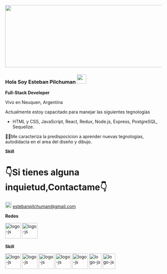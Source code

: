 
<img src="https://mott.pe/uploads/images/2014/12/22/compu01.gif" height="200" width="600"/>
<!-- ![portada](https://programmerclick.com/images/764/d963b866b9df02ad89b354a3b23dfafc.gif) -->


### Hola Soy Esteban Pilchuman <img src="https://raw.githubusercontent.com/iampavangandhi/iampavangandhi/master/gifs/Hi.gif" height="30px" width="30px"/>
 

<b>Full-Stack Developer</b>

<a>Vivo en Neuquen, Argentina </a>

  Actualmente estoy capacitado para manejar las siguientes tegnologias 
- HTML y CSS, JavaScript, React, Redux, Node.js, Express, PostgreSQL, Sequelize.

🙋‍♂️Me caracteriza la predispocicion a aprender nuevas tegnologias, autodidacta en el area del diseño y dibujo. 

<b>Skill</b>


<H1>👇Si tienes alguna inquietud,Contactame👇</H1>

<a href="https://mail.google.com/mail/u/0/#inbox" target="_blank" rel="noreferrer"><img   alt="logo-js" src="https://res.cloudinary.com/ddroxn7iv/image/upload/v1662985527/Repositorio/gmail-small_qtecee.png" height="20" width="20"></a> estebanpilchuman@gmail.com

<b>Redes </b>


<a href="https://www.linkedin.com/in/esteban-pilchuman-878bb021a/" target="_blank" rel="noreferrer"><img   alt="logo-js" src="https://res.cloudinary.com/ddroxn7iv/image/upload/v1662985505/Repositorio/linkedin-small_ulvnlb.png" height="50" width="50"></a>
<a href="https://discord.gg/s8dvJVv9" target="_blank" rel="noreferrer"><img   alt="logo-js" src="https://res.cloudinary.com/ddroxn7iv/image/upload/v1662985506/Repositorio/discord-small_zxdumb.png" height="50" width="50"></a>

<b>Skill</b>

<p align="left">
<a href="https://nodejs.org/en/" target="_blank" rel="noreferrer" padding-left:50px><img   alt="logo-js" src="https://res.cloudinary.com/ddroxn7iv/image/upload/v1662985507/Repositorio/node-small_tvf36p.png" height="50" width="50"></a>
<a href="https://reactjs.org/" target="_blank" rel="noreferrer"><img alt="logo-js" src="https://res.cloudinary.com/ddroxn7iv/image/upload/v1662985509/Repositorio/React-small_b8kikx.png" height="50" width="50"></a>
<a href="https://redux.js.org/" target="_blank" rel="noreferrer"><img alt="logo-js" src="https://res.cloudinary.com/ddroxn7iv/image/upload/v1662985508/Repositorio/Redux-small_gbwygr.png" height="50" width="50"></a>
<a href="https://developer.mozilla.org/en-US/docs/Web/JavaScript" target="_blank" rel="noreferrer"><img alt="logo-js" src="https://res.cloudinary.com/ddroxn7iv/image/upload/v1662985504/Repositorio/JavaScrip-small_hrfkhu.png" height="50" width="50"></a>
<a href="https://www.postgresql.org/" target="_blank" rel="noreferrer"><img alt="logo-js" src="https://res.cloudinary.com/ddroxn7iv/image/upload/v1663069080/Repositorio/PostgreSQL-small_rtkhyc.png" height="50" width="50"></a>
  <a href="https://developer.mozilla.org/en-US/docs/Glossary/HTML5" target="_blank" rel="noreferrer"><img alt="logo-js" src="https://res.cloudinary.com/ddroxn7iv/image/upload/v1663069078/Repositorio/html5-small_m6oqsw.png" height="50" width="40"></a>
  <a href="https://www.w3.org/TR/CSS/#css" target="_blank" rel="noreferrer"><img alt="logo-js" src="https://res.cloudinary.com/ddroxn7iv/image/upload/v1663069078/Repositorio/Css3-small_b7zkc1.png" height="50" width=40"></a>
  </p>


  
